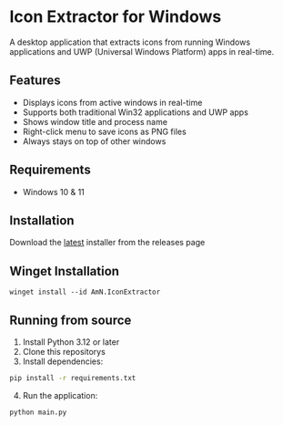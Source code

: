 # Icon Extractor for Windows

A desktop application that extracts icons from running Windows applications and UWP (Universal Windows Platform) apps in real-time.

## Features

- Displays icons from active windows in real-time
- Supports both traditional Win32 applications and UWP apps
- Shows window title and process name
- Right-click menu to save icons as PNG files
- Always stays on top of other windows

## Requirements
- Windows 10 & 11

## Installation
Download the [latest](https://github.com/amnweb/icon-extractor/releases/latest) installer from the releases page

## Winget Installation
```
winget install --id AmN.IconExtractor
```

## Running from source
1. Install Python 3.12 or later
2. Clone this repositorys
3. Install dependencies:
```sh
pip install -r requirements.txt
```
4. Run the application:
```sh
python main.py
```

